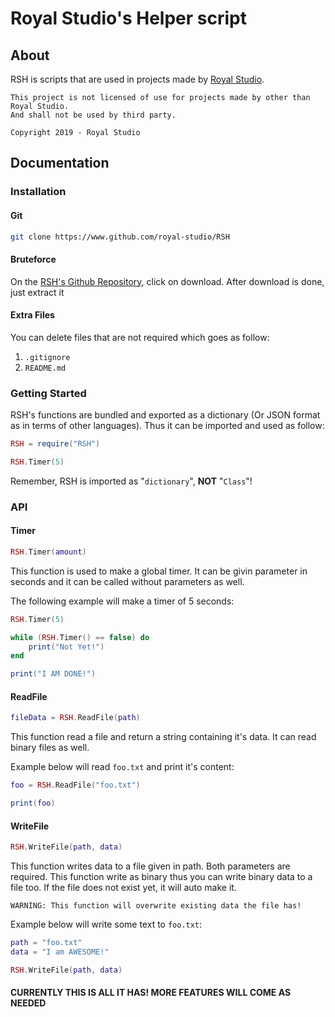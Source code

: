 # Royal Studio's Helper script

## About

RSH is scripts that are used in projects made by [Royal Studio](https://discord.gg/C2FnfJF).

```
This project is not licensed of use for projects made by other than Royal Studio.
And shall not be used by third party.

Copyright 2019 - Royal Studio

```

## Documentation

### Installation

#### Git

``` bash
git clone https://www.github.com/royal-studio/RSH
```

#### Bruteforce

On the [RSH's Github Repository](https://www.github.com.royal-studio/RSH), click
on download. After download is done, just extract it

#### Extra Files

You can delete files that are not required which goes as follow:

1. `.gitignore`
2. `README.md`


### Getting Started

RSH's functions are bundled and exported as a dictionary (Or JSON format as in
terms of other languages). Thus it can be imported and used as follow:

``` lua
RSH = require("RSH")

RSH.Timer(5)
```

Remember, RSH is imported as "`dictionary`", __NOT__ "`Class`"!

### API

#### Timer

``` lua
RSH.Timer(amount)
```

This function is used to make a global timer. It can be givin parameter in seconds and it
can be called without parameters as well.

The following example will make a timer of 5 seconds:

``` lua
RSH.Timer(5)

while (RSH.Timer() == false) do
    print("Not Yet!")
end

print("I AM DONE!")
```

#### ReadFile

``` lua
fileData = RSH.ReadFile(path)
```

This function read a file and return a string containing it's data. It can read
binary files as well.

Example below will read `foo.txt` and print it's content:

``` lua
foo = RSH.ReadFile("foo.txt")

print(foo)
```

#### WriteFile

```lua
RSH.WriteFile(path, data)
```

This function writes data to a file given in path. Both parameters are required.
This function write as binary thus you can write binary data to a file too. If
the file does not exist yet, it will auto make it.

`WARNING: This function will overwrite existing data the file has!`

Example below will write some text to `foo.txt`:

``` lua
path = "foo.txt"
data = "I am AWESOME!"

RSH.WriteFile(path, data)
```

#### CURRENTLY THIS IS ALL IT HAS! MORE FEATURES WILL COME AS NEEDED

